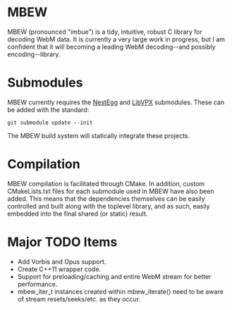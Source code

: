 # MBEW

MBEW (pronounced "imbue") is a tidy, intuitive, robust C library for decoding
WebM data. It is currently a very large work in progress, but I am confident
that it will becoming a leading WebM decoding--and possibly encoding--library.

# Submodules

MBEW currently requires the [NestEgg](https://github.com/kinetiknz/nestegg) and
[LibVPX](http://www.webmproject.org/code/) submodules. These can be added
with the standard:

    git submodule update --init

The MBEW build system will statically integrate these projects.

# Compilation

MBEW compilation is facilitated through CMake. In addition, custom
CMakeLists.txt files for each submodule used in MBEW have also been added. This
means that the dependencies themselves can be easily controlled and built along
with the toplevel library, and as such, easily embedded into the final shared
(or static) result.

# Major TODO Items

- Add Vorbis and Opus support.
- Create C++11 wrapper code.
- Support for preloading/caching and entire WebM stream for better performance.
- mbew_iter_t instances created within mbew_iterate() need to be aware of stream
  resets/seeks/etc. as they occur.

